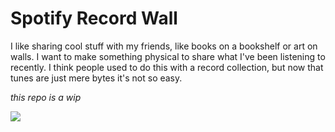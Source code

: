 # Spotify Record Wall
I like sharing cool stuff with my friends, like books on a bookshelf or art on walls. 
I want to make something physical to share what I've been listening to recently. I think
people used to do this with a record collection, but now that tunes are just mere bytes it's 
not so easy. 

*this repo is a wip*

![](out.png)
